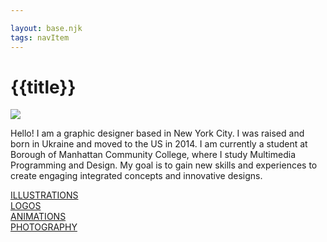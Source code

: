 ```yaml
---

layout: base.njk
tags: navItem
---
```

# {{title}}
<main>
      <div class="home-intro">
        <img src="/images/backgroundmain1.png">
          <p class="centered">
            Hello! I am a graphic designer based in New York City. I was raised and born in Ukraine and moved to the US in 2014. I am currently a student at Borough of Manhattan Community College, where I study Multimedia Programming and Design. My goal is to gain new skills and experiences to create engaging integrated concepts and innovative designs.
          </p>
      </div>
    <section class="page-projects">
      <div class="project one"><a href="/illustrations"><h7> ILLUSTRATIONS</h7></a>
      </div>
      <div class="project two"><a href="/logos"><h7>LOGOS</h7></a>
      </div>
      <div class="project three"><a href="/animations"><h7>ANIMATIONS</h7></a>
      </div>
      <div class="project four"><a href="/photography"><h7>PHOTOGRAPHY</h7></a>
        </div>
    </section>
</main>

    
</body>
